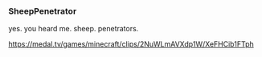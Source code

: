 ### SheepPenetrator
yes. you heard me. sheep. penetrators.

https://medal.tv/games/minecraft/clips/2NuWLmAVXdp1W/XeFHCib1FTph